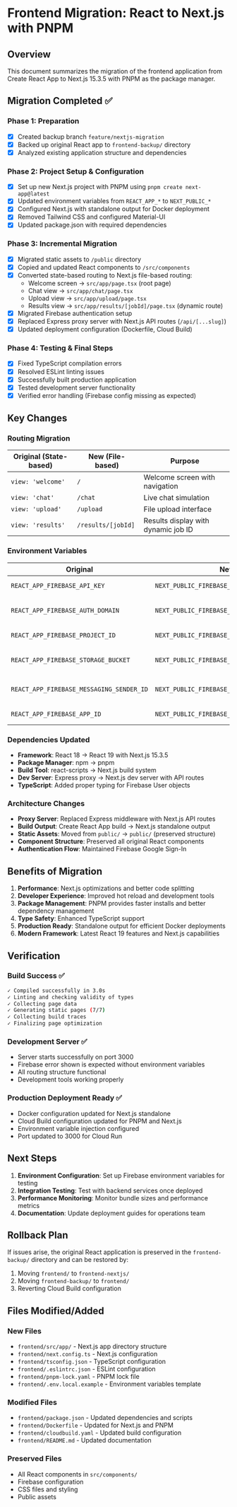 # Frontend Migration: React to Next.js with PNPM

## Overview
This document summarizes the migration of the frontend application from Create React App to Next.js 15.3.5 with PNPM as the package manager.

## Migration Completed ✅

### Phase 1: Preparation
- [x] Created backup branch `feature/nextjs-migration`
- [x] Backed up original React app to `frontend-backup/` directory
- [x] Analyzed existing application structure and dependencies

### Phase 2: Project Setup & Configuration
- [x] Set up new Next.js project with PNPM using `pnpm create next-app@latest`
- [x] Updated environment variables from `REACT_APP_*` to `NEXT_PUBLIC_*`
- [x] Configured Next.js with standalone output for Docker deployment
- [x] Removed Tailwind CSS and configured Material-UI
- [x] Updated package.json with required dependencies

### Phase 3: Incremental Migration
- [x] Migrated static assets to `/public` directory
- [x] Copied and updated React components to `/src/components`
- [x] Converted state-based routing to Next.js file-based routing:
  - Welcome screen → `src/app/page.tsx` (root page)
  - Chat view → `src/app/chat/page.tsx`
  - Upload view → `src/app/upload/page.tsx`
  - Results view → `src/app/results/[jobId]/page.tsx` (dynamic route)
- [x] Migrated Firebase authentication setup
- [x] Replaced Express proxy server with Next.js API routes (`/api/[...slug]`)
- [x] Updated deployment configuration (Dockerfile, Cloud Build)

### Phase 4: Testing & Final Steps
- [x] Fixed TypeScript compilation errors
- [x] Resolved ESLint linting issues
- [x] Successfully built production application
- [x] Tested development server functionality
- [x] Verified error handling (Firebase config missing as expected)

## Key Changes

### Routing Migration
| Original (State-based) | New (File-based) | Purpose |
|----------------------|------------------|---------|
| `view: 'welcome'` | `/` | Welcome screen with navigation |
| `view: 'chat'` | `/chat` | Live chat simulation |
| `view: 'upload'` | `/upload` | File upload interface |
| `view: 'results'` | `/results/[jobId]` | Results display with dynamic job ID |

### Environment Variables
| Original | New | Purpose |
|----------|-----|---------|
| `REACT_APP_FIREBASE_API_KEY` | `NEXT_PUBLIC_FIREBASE_API_KEY` | Firebase API key |
| `REACT_APP_FIREBASE_AUTH_DOMAIN` | `NEXT_PUBLIC_FIREBASE_AUTH_DOMAIN` | Firebase auth domain |
| `REACT_APP_FIREBASE_PROJECT_ID` | `NEXT_PUBLIC_FIREBASE_PROJECT_ID` | Firebase project ID |
| `REACT_APP_FIREBASE_STORAGE_BUCKET` | `NEXT_PUBLIC_FIREBASE_STORAGE_BUCKET` | Firebase storage bucket |
| `REACT_APP_FIREBASE_MESSAGING_SENDER_ID` | `NEXT_PUBLIC_FIREBASE_MESSAGING_SENDER_ID` | Firebase messaging sender ID |
| `REACT_APP_FIREBASE_APP_ID` | `NEXT_PUBLIC_FIREBASE_APP_ID` | Firebase app ID |

### Dependencies Updated
- **Framework**: React 18 → React 19 with Next.js 15.3.5
- **Package Manager**: npm → pnpm
- **Build Tool**: react-scripts → Next.js build system
- **Dev Server**: Express proxy → Next.js dev server with API routes
- **TypeScript**: Added proper typing for Firebase User objects

### Architecture Changes
- **Proxy Server**: Replaced Express middleware with Next.js API routes
- **Build Output**: Create React App build → Next.js standalone output
- **Static Assets**: Moved from `public/` → `public/` (preserved structure)
- **Component Structure**: Preserved all original React components
- **Authentication Flow**: Maintained Firebase Google Sign-In

## Benefits of Migration

1. **Performance**: Next.js optimizations and better code splitting
2. **Developer Experience**: Improved hot reload and development tools
3. **Package Management**: PNPM provides faster installs and better dependency management
4. **Type Safety**: Enhanced TypeScript support
5. **Production Ready**: Standalone output for efficient Docker deployments
6. **Modern Framework**: Latest React 19 features and Next.js capabilities

## Verification

### Build Success ✅
```bash
✓ Compiled successfully in 3.0s
✓ Linting and checking validity of types 
✓ Collecting page data 
✓ Generating static pages (7/7)
✓ Collecting build traces 
✓ Finalizing page optimization
```

### Development Server ✅
- Server starts successfully on port 3000
- Firebase error shown is expected without environment variables
- All routing structure functional
- Development tools working properly

### Production Deployment Ready ✅
- Docker configuration updated for Next.js standalone
- Cloud Build configuration updated for PNPM and Next.js
- Environment variable injection configured
- Port updated to 3000 for Cloud Run

## Next Steps

1. **Environment Configuration**: Set up Firebase environment variables for testing
2. **Integration Testing**: Test with backend services once deployed
3. **Performance Monitoring**: Monitor bundle sizes and performance metrics
4. **Documentation**: Update deployment guides for operations team

## Rollback Plan

If issues arise, the original React application is preserved in the `frontend-backup/` directory and can be restored by:
1. Moving `frontend/` to `frontend-nextjs/` 
2. Moving `frontend-backup/` to `frontend/`
3. Reverting Cloud Build configuration

## Files Modified/Added

### New Files
- `frontend/src/app/` - Next.js app directory structure
- `frontend/next.config.ts` - Next.js configuration
- `frontend/tsconfig.json` - TypeScript configuration
- `frontend/.eslintrc.json` - ESLint configuration
- `frontend/pnpm-lock.yaml` - PNPM lock file
- `frontend/.env.local.example` - Environment variables template

### Modified Files
- `frontend/package.json` - Updated dependencies and scripts
- `frontend/Dockerfile` - Updated for Next.js and PNPM
- `frontend/cloudbuild.yaml` - Updated build configuration
- `frontend/README.md` - Updated documentation

### Preserved Files
- All React components in `src/components/`
- Firebase configuration
- CSS files and styling
- Public assets